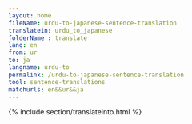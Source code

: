 ```yaml
---
layout: home
fileName: urdu-to-japanese-sentence-translation
translatein: urdu_to_japanese
folderName : translate
lang: en
from: ur
to: ja
langname: urdu-to
permalink: /urdu-to-japanese-sentence-translation
tool: sentence-translations
matchurls: en&&ur&&ja
---
```

{% include section/translateinto.html %}
